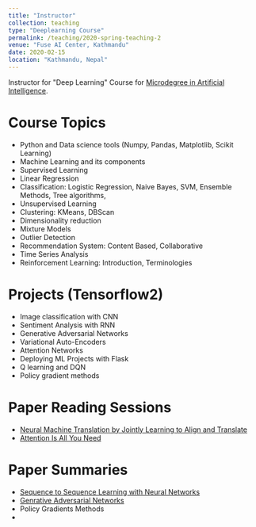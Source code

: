 ```yaml
---
title: "Instructor"
collection: teaching
type: "Deeplearning Course"
permalink: /teaching/2020-spring-teaching-2
venue: "Fuse AI Center, Kathmandu"
date: 2020-02-15
location: "Kathmandu, Nepal"
---
```


Instructor for "Deep Learning" Course for [Microdegree in Artificial Intelligence](www.fuse.ai).

Course Topics
======
- Python and Data science tools (Numpy, Pandas, Matplotlib, Scikit Learning)
- Machine Learning and its components
- Supervised Learning
- Linear Regression
- Classification: Logistic Regression, Naive Bayes, SVM, Ensemble Methods, Tree algorithms,
- Unsupervised Learning
- Clustering: KMeans, DBScan
- Dimensionality reduction
- Mixture Models
- Outlier Detection
- Recommendation System: Content Based, Collaborative
- Time Series Analysis
- Reinforcement Learning: Introduction, Terminologies

Projects (Tensorflow2)
======
- Image classification with CNN 
- Sentiment Analysis with RNN
- Generative Adversarial Networks
- Variational Auto-Encoders
- Attention Networks
- Deploying ML Projects with Flask
- Q learning and DQN
- Policy gradient methods

Paper Reading Sessions
======
- [Neural Machine Translation by Jointly Learning to Align and Translate](https://arxiv.org/abs/1409.0473)
- [Attention Is All You Need](https://arxiv.org/abs/1706.03762) 

Paper Summaries
======
- [Sequence to Sequence Learning with Neural Networks](https://arxiv.org/abs/1409.3215)
- [Genrative Adversarial Networks](https://arxiv.org/abs/1406.2661)
- Policy Gradients Methods
- 
